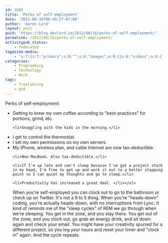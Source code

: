 ```yaml
---
id: 1685
title: 'Perks of self-employment'
date: '2012-08-16T06:49:27-07:00'
author: 'Aaron Lord'
layout: post
guid: 'https://blog.devlord.io/2012/08/16/perks-of-self-employment/'
permalink: /2012/08/16/perks-of-self-employment/
activitypub_status:
    - federated
tagazine-media:
    - 'a:7:{s:7:"primary";s:0:"";s:6:"images";a:0:{}s:6:"videos";a:0:{}s:11:"image_count";i:0;s:6:"author";s:8:"28099389";s:7:"blog_id";s:8:"28571045";s:9:"mod_stamp";s:19:"2012-08-16 14:49:27";}'
categories:
    - Programming
    - Technology
    - Work
tags:
    - freelancing
    - gtd
---
```


Perks of self-employment:
<ul>
	<li>Getting to brew my own coffee according to "best-practices" for portions, grind, etc.</li>

	<li>Snuggling with the kids in the morning.</li>
<li>I get to control the thermostat.</li>
	<li>I set my own permissions on my own servers.</li>
	<li>My iPhone, wireless plan, and cable Internet are now tax-deductible.</li>

	<li>New MacBook. Also tax-deductible.</li>

	<li>If I'm up late and can't sleep because I've got a project stuck in my head, I'm free to get up and work it out to a better stopping point so I can quiet my thoughts and go to sleep.</li>

	<li>Productivity has increased a great deal. </li></ul>
When you're self-employed you can clock out to go to the bathroom or check up on Twitter. It's not a 9 to 5 thing. When you're "heads-down" coding, you're actually heads-down, with no interruptions from Lync. It kind of reminds me of the "sleep cycles" of REM we go through when we're sleeping. You get in the zone, and you stay there. You get out of the zone, and you clock out, go grab an energy drink, and sit down again and check your email. You might have your creativity spurred for a different project, so you log your hours and reset your timer and "clock in" again. And the cycle repeats.